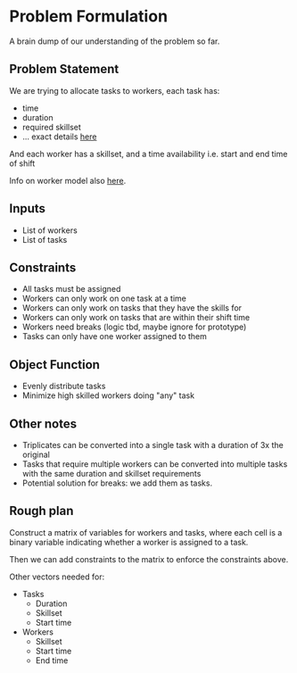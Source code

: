 # Problem Formulation

A brain dump of our understanding of the problem so far.

## Problem Statement

We are trying to allocate tasks to workers, each task has:
* time
* duration
* required skillset
* ... exact details [here](src/models.py)

And each worker has a skillset, and a time availability i.e. start and end time of shift

Info on worker model also [here](src/models.py).

## Inputs

* List of workers
* List of tasks

## Constraints

* All tasks must be assigned
* Workers can only work on one task at a time
* Workers can only work on tasks that they have the skills for
* Workers can only work on tasks that are within their shift time
* Workers need breaks (logic tbd, maybe ignore for prototype)
* Tasks can only have one worker assigned to them

## Object Function

* Evenly distribute tasks
* Minimize high skilled workers doing "any" task

## Other notes

* Triplicates can be converted into a single task with a duration of 3x the original
* Tasks that require multiple workers can be converted into multiple tasks with the same duration and skillset requirements
* Potential solution for breaks: we add them as tasks.


## Rough plan

Construct a matrix of variables for workers and tasks, where each cell is a binary variable indicating whether a worker is assigned to a task.

Then we can add constraints to the matrix to enforce the constraints above.

Other vectors needed for:
* Tasks
  * Duration
  * Skillset
  * Start time
* Workers
  * Skillset
  * Start time
  * End time
